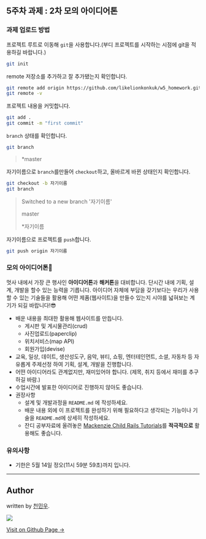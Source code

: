 5주차 과제 : 2차 모의 아이디어톤
---


### 과제 업로드 방법


프로젝트 루트로 이동해 `git`을 사용합니다.(부디 프로젝트를 시작하는 시점에 git을 적용하길 바랍니다.)

```sh
git init
```

remote 저장소를 추가하고 잘 추가됐는지 확인합니다.

```sh
git remote add origin https://github.com/likelionkonkuk/w5_homework.git
git remote -v
```

프로젝트 내용을 커밋합니다. 

```sh
git add .
git commit -m "first commit"
```

`branch` 상태를 확인합니다.

```sh
git branch
```

> *master

자기이름으로 `branch`를만들어 `checkout`하고, 올바르게 바뀐 상태인지 확인합니다.

```sh
git checkout -b 자기이름
git branch
```
> Switched to a new branch '자기이름'
>
> master
>
> *자기이름


자기이름으로 프로젝트를 `push`합니다. 

```sh
git push origin 자기이름
```



### 모의 아이디어톤🚀

멋사 내에서 가장 큰 행사인 **아이디어톤**과 **해커톤**을 대비합니다. 단시간 내에 기획, 설계, 개발을 할수 있는 능력을 기릅니다. 아이디어 자체에 부담을 갖기보다는 우리가 사용할 수 있는 기술들을 활용해 어떤 제품(웹사이트)을 만들수 있는지 시야를 넓혀보는 계기가 되길 바랍니다!😎

- 배운 내용을 최대한 활용해 웹사이트를 만듭니다.
    + 게시판 및 게시물관리(crud)
    + 사진업로드(paperclip)
    + 위치서비스(map API)
    + 회원가입(devise)
- 교육, 일상, 데이트, 생산성도구, 음악, 뷰티, 쇼핑, 엔터테인먼트, 소셜, 자동차 등 자유롭게 주제선정 하여 기획, 설계, 개발을 진행합니다.
- 어떤 아이디어라도 관계없지만, 재미있어야 합니다. (제목, 취지 등에서 재미를 추구하길 바람.)
- 수업시간에 발표한 아이디어로 진행하지 않아도 좋습니다.
- 권장사항
    + 설계 및 개발과정을 `README.md` 에 작성하세요.
    + 배운 내용 외에 이 프로젝트를 완성하기 위해 필요하다고 생각되는 기능이나 기술을 `README.md`에 상세히 작성하세요.
    + 잔디 공부자료에 올려놓은 [Mackenzie Child Rails Tutorials](https://www.youtube.com/watch?v=7-1HCWbu7iU&list=PL23ZvcdS3XPLNdRYB_QyomQsShx59tpc-)를 **적극적으로** 활용해도 좋습니다.

### 유의사항
- 기한은 5월 14일 정오(11시 59분 59초)까지 입니다.

---

## Author

written by [천민우](https://project42da.github.io).

![](https://avatars.githubusercontent.com/project42da?v=2&s=100)

<a href="https://project42da.github.io" target="_blank" class="btn btn-black"><i class="fa fa-github fa-lg"></i> Visit on Github Page &rarr;</a>
